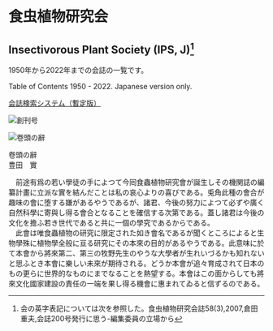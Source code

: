 # 食虫植物研究会
## Insectivorous Plant Society (IPS, J)[^1]
[^1]: 会の英字表記については次を参照した。食虫植物研究会誌58(3),2007,倉田 重夫,会誌200号発行に思う-編集委員の立場から

1950年から2022年までの会誌の一覧です。

Table of Contents 1950 - 2022. Japanese version only.

[会誌検索システム（暫定版）](https://tsajiki.github.io/ips-search/)

![創刊号](https://github.com/tsajiki/IPS-Japan/blob/master/Journals/001/DSC_3896.jpg)

![卷頭の辭](https://github.com/tsajiki/IPS-Japan/blob/master/Journals/001/DSC_3900.jpg)

卷頭の辭  
豊田　實  

　前途有爲の若い學徒の手によつて今囘食蟲植物研究會が誕生しその機関誌の編纂計畫に立派な實を結んだことは私の哀心よりの喜びである。兎角此種の會合が趣味の會に堕する嫌があるやうであるが、諸君、今後の努力によつて必ずや廣く自然科學に寄與し得る會合となることを確信する次第である。蓋し諸君は今後の文化を擔ふ若き世代であると共に一個の學究であるからである。  
　此會は唯食蟲植物の研究に限定された如き會名であるが聞くところによると生物學殊に植物學全般に亘る研究にその本來の目的があるやうである。此意味に於て本會から將來第二、第三の牧野先生のやうな大學者が生れいづるかも知れないと思ふとき本會に樂しい未來が期待される。どうか本會が追々育成されて日本のもの更らに世界的なものにまでなることを熱望する。本會はこの面からしても將來文化國家建設の責任の一端を果し得る機會に惠まれてゐると信ずるのである。
